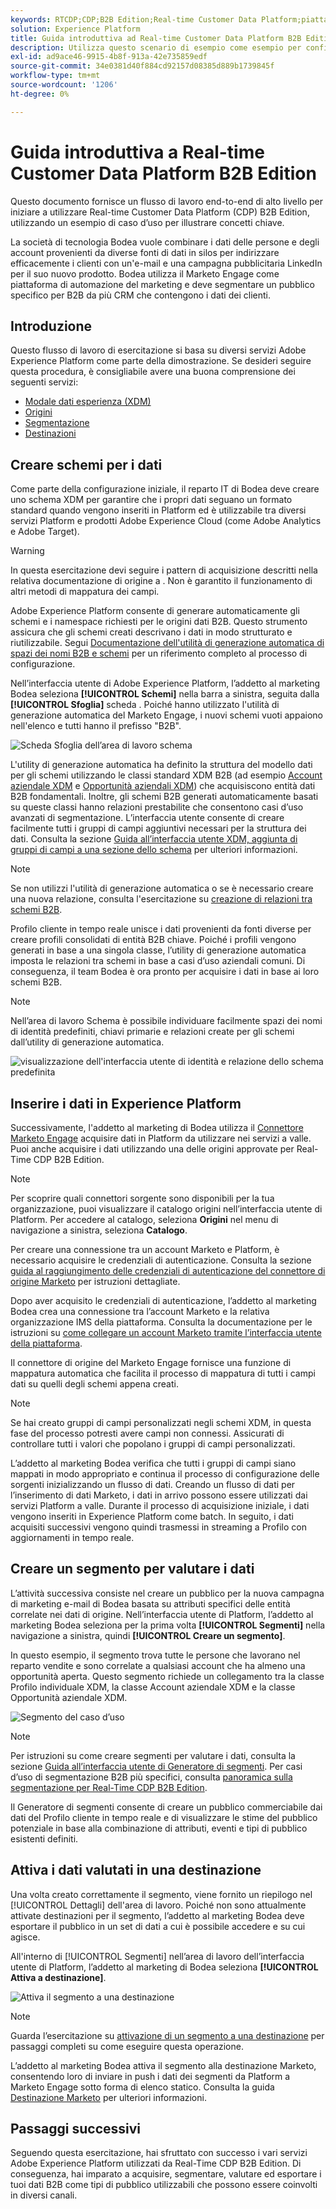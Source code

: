 ```yaml
---
keywords: RTCDP;CDP;B2B Edition;Real-time Customer Data Platform;piattaforma dati cliente in tempo reale;cdp in tempo reale;b2b;cdp
solution: Experience Platform
title: Guida introduttiva ad Real-time Customer Data Platform B2B Edition
description: Utilizza questo scenario di esempio come esempio per configurare l’implementazione di Adobe Real-time Customer Data Platform B2B Edition.
exl-id: ad9ace46-9915-4b8f-913a-42e735859edf
source-git-commit: 34e0381d40f884cd92157d08385d889b1739845f
workflow-type: tm+mt
source-wordcount: '1206'
ht-degree: 0%

---
```


# Guida introduttiva a Real-time Customer Data Platform B2B Edition

Questo documento fornisce un flusso di lavoro end-to-end di alto livello per iniziare a utilizzare Real-time Customer Data Platform (CDP) B2B Edition, utilizzando un esempio di caso d’uso per illustrare concetti chiave.

La società di tecnologia Bodea vuole combinare i dati delle persone e degli account provenienti da diverse fonti di dati in silos per indirizzare efficacemente i clienti con un&#39;e-mail e una campagna pubblicitaria LinkedIn per il suo nuovo prodotto. Bodea utilizza il Marketo Engage come piattaforma di automazione del marketing e deve segmentare un pubblico specifico per B2B da più CRM che contengono i dati dei clienti.

## Introduzione

Questo flusso di lavoro di esercitazione si basa su diversi servizi Adobe Experience Platform come parte della dimostrazione. Se desideri seguire questa procedura, è consigliabile avere una buona comprensione dei seguenti servizi:

- [Modale dati esperienza (XDM)](../xdm/home.md)
- [Origini](../sources/home.md)
- [Segmentazione](../segmentation/home.md)
- [Destinazioni](../destinations/home.md)

## Creare schemi per i dati

Come parte della configurazione iniziale, il reparto IT di Bodea deve creare uno schema XDM per garantire che i propri dati seguano un formato standard quando vengono inseriti in Platform ed è utilizzabile tra diversi servizi Platform e prodotti Adobe Experience Cloud (come Adobe Analytics e Adobe Target).

>[!WARNING]
>
>In questa esercitazione devi seguire i pattern di acquisizione descritti nella relativa documentazione di origine a . Non è garantito il funzionamento di altri metodi di mappatura dei campi.

Adobe Experience Platform consente di generare automaticamente gli schemi e i namespace richiesti per le origini dati B2B. Questo strumento assicura che gli schemi creati descrivano i dati in modo strutturato e riutilizzabile. Segui [Documentazione dell&#39;utilità di generazione automatica di spazi dei nomi B2B e schemi](../sources/connectors/adobe-applications/marketo/marketo-namespaces.md) per un riferimento completo al processo di configurazione.

Nell’interfaccia utente di Adobe Experience Platform, l’addetto al marketing Bodea seleziona **[!UICONTROL Schemi]** nella barra a sinistra, seguita dalla **[!UICONTROL Sfoglia]** scheda . Poiché hanno utilizzato l&#39;utilità di generazione automatica del Marketo Engage, i nuovi schemi vuoti appaiono nell&#39;elenco e tutti hanno il prefisso &quot;B2B&quot;.

![Scheda Sfoglia dell’area di lavoro schema](./assets/b2b-tutorial/empty-b2b-schemas.png)

L&#39;utility di generazione automatica ha definito la struttura del modello dati per gli schemi utilizzando le classi standard XDM B2B (ad esempio [Account aziendale XDM](../xdm/classes/b2b/business-account.md) e [Opportunità aziendali XDM](../xdm/classes/b2b/business-opportunity.md)) che acquisiscono entità dati B2B fondamentali. Inoltre, gli schemi B2B generati automaticamente basati su queste classi hanno relazioni prestabilite che consentono casi d’uso avanzati di segmentazione. L’interfaccia utente consente di creare facilmente tutti i gruppi di campi aggiuntivi necessari per la struttura dei dati. Consulta la sezione [Guida all’interfaccia utente XDM, aggiunta di gruppi di campi a una sezione dello schema](../xdm/ui/resources/schemas.md#add-field-groups) per ulteriori informazioni.

>[!NOTE]
> 
>Se non utilizzi l&#39;utilità di generazione automatica o se è necessario creare una nuova relazione, consulta l&#39;esercitazione su [creazione di relazioni tra schemi B2B](../xdm/tutorials/relationship-b2b.md).

Profilo cliente in tempo reale unisce i dati provenienti da fonti diverse per creare profili consolidati di entità B2B chiave. Poiché i profili vengono generati in base a una singola classe, l’utility di generazione automatica imposta le relazioni tra schemi in base a casi d’uso aziendali comuni. Di conseguenza, il team Bodea è ora pronto per acquisire i dati in base ai loro schemi B2B.

>[!NOTE]
> 
>Nell’area di lavoro Schema è possibile individuare facilmente spazi dei nomi di identità predefiniti, chiavi primarie e relazioni create per gli schemi dall’utility di generazione automatica.
>
>![visualizzazione dell&#39;interfaccia utente di identità e relazione dello schema predefinita](./assets/b2b-tutorial/schema-identity-relationship.png)

## Inserire i dati in Experience Platform

Successivamente, l&#39;addetto al marketing di Bodea utilizza il [Connettore Marketo Engage](../sources/connectors/adobe-applications/marketo/marketo.md) acquisire dati in Platform da utilizzare nei servizi a valle. Puoi anche acquisire i dati utilizzando una delle origini approvate per Real-Time CDP B2B Edition.

>[!NOTE]
> 
>Per scoprire quali connettori sorgente sono disponibili per la tua organizzazione, puoi visualizzare il catalogo origini nell’interfaccia utente di Platform. Per accedere al catalogo, seleziona **Origini** nel menu di navigazione a sinistra, seleziona **Catalogo**.

Per creare una connessione tra un account Marketo e Platform, è necessario acquisire le credenziali di autenticazione. Consulta la sezione [guida al raggiungimento delle credenziali di autenticazione del connettore di origine Marketo](../sources/connectors/adobe-applications/marketo/marketo-auth.md) per istruzioni dettagliate.

Dopo aver acquisito le credenziali di autenticazione, l’addetto al marketing Bodea crea una connessione tra l’account Marketo e la relativa organizzazione IMS della piattaforma. Consulta la documentazione per le istruzioni su [come collegare un account Marketo tramite l’interfaccia utente della piattaforma](../sources/tutorials/ui/create/adobe-applications/marketo.md).

Il connettore di origine del Marketo Engage fornisce una funzione di mappatura automatica che facilita il processo di mappatura di tutti i campi dati su quelli degli schemi appena creati.

>[!NOTE]
> 
>Se hai creato gruppi di campi personalizzati negli schemi XDM, in questa fase del processo potresti avere campi non connessi. Assicurati di controllare tutti i valori che popolano i gruppi di campi personalizzati.

L’addetto al marketing Bodea verifica che tutti i gruppi di campi siano mappati in modo appropriato e continua il processo di configurazione delle sorgenti inizializzando un flusso di dati. Creando un flusso di dati per l’inserimento di dati Marketo, i dati in arrivo possono essere utilizzati dai servizi Platform a valle. Durante il processo di acquisizione iniziale, i dati vengono inseriti in Experience Platform come batch. In seguito, i dati acquisiti successivi vengono quindi trasmessi in streaming a Profilo con aggiornamenti in tempo reale.

## Creare un segmento per valutare i dati

L’attività successiva consiste nel creare un pubblico per la nuova campagna di marketing e-mail di Bodea basata su attributi specifici delle entità correlate nei dati di origine. Nell’interfaccia utente di Platform, l’addetto al marketing Bodea seleziona per la prima volta **[!UICONTROL Segmenti]** nella navigazione a sinistra, quindi **[!UICONTROL Creare un segmento]**.

In questo esempio, il segmento trova tutte le persone che lavorano nel reparto vendite e sono correlate a qualsiasi account che ha almeno una opportunità aperta. Questo segmento richiede un collegamento tra la classe Profilo individuale XDM, la classe Account aziendale XDM e la classe Opportunità aziendale XDM.

![Segmento del caso d’uso](./assets/b2b-tutorial/use-case-segment.png)

>[!NOTE]
> 
>Per istruzioni su come creare segmenti per valutare i dati, consulta la sezione [Guida all’interfaccia utente di Generatore di segmenti](../segmentation/ui/segment-builder.md). Per casi d’uso di segmentazione B2B più specifici, consulta [panoramica sulla segmentazione per Real-Time CDP B2B Edition](./segmentation/b2b.md).

Il Generatore di segmenti consente di creare un pubblico commerciabile dai dati del Profilo cliente in tempo reale e di visualizzare le stime del pubblico potenziale in base alla combinazione di attributi, eventi e tipi di pubblico esistenti definiti.

## Attiva i dati valutati in una destinazione

Una volta creato correttamente il segmento, viene fornito un riepilogo nel [!UICONTROL Dettagli] dell&#39;area di lavoro. Poiché non sono attualmente attivate destinazioni per il segmento, l’addetto al marketing Bodea deve esportare il pubblico in un set di dati a cui è possibile accedere e su cui agisce.

All&#39;interno di [!UICONTROL Segmenti] nell’area di lavoro dell’interfaccia utente di Platform, l’addetto al marketing di Bodea seleziona **[!UICONTROL Attiva a destinazione]**.

![Attiva il segmento a una destinazione](./assets/b2b-tutorial/activate-to-destination.png)

>[!NOTE]
> 
>Guarda l’esercitazione su [attivazione di un segmento a una destinazione](https://experienceleague.adobe.com/docs/marketo/using/product-docs/core-marketo-concepts/smart-lists-and-static-lists/static-lists/push-an-adobe-experience-cloud-segment-to-a-marketo-static-list.html) per passaggi completi su come eseguire questa operazione.

L’addetto al marketing Bodea attiva il segmento alla destinazione Marketo, consentendo loro di inviare in push i dati dei segmenti da Platform a Marketo Engage sotto forma di elenco statico. Consulta la guida [Destinazione Marketo](https://experienceleague.adobe.com/docs/experience-platform/destinations/catalog/adobe/marketo-engage.html) per ulteriori informazioni.

## Passaggi successivi

Seguendo questa esercitazione, hai sfruttato con successo i vari servizi Adobe Experience Platform utilizzati da Real-Time CDP B2B Edition. Di conseguenza, hai imparato a acquisire, segmentare, valutare ed esportare i tuoi dati B2B come tipi di pubblico utilizzabili che possono essere coinvolti in diversi canali.
